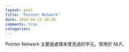 ```yaml
---
layout: post
title: "Pointer Network"
date: 2018-04-22 18:20
comments: true
categories: 
---
```


Pointer Network 主要是處理未曾見過的字元，常用於 NLP。